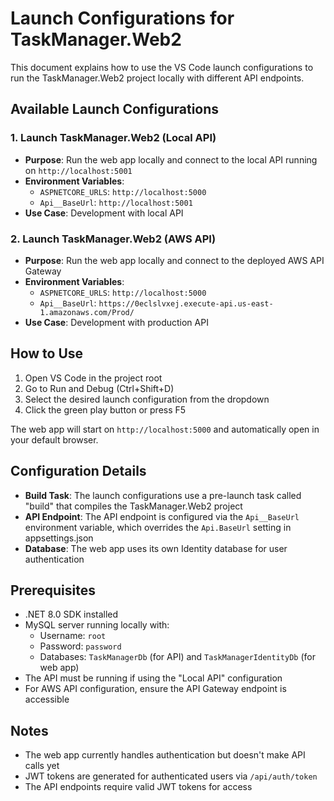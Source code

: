 # Launch Configurations for TaskManager.Web2

This document explains how to use the VS Code launch configurations to run the TaskManager.Web2 project locally with different API endpoints.

## Available Launch Configurations

### 1. Launch TaskManager.Web2 (Local API)
- **Purpose**: Run the web app locally and connect to the local API running on `http://localhost:5001`
- **Environment Variables**:
  - `ASPNETCORE_URLS`: `http://localhost:5000`
  - `Api__BaseUrl`: `http://localhost:5001`
- **Use Case**: Development with local API

### 2. Launch TaskManager.Web2 (AWS API)
- **Purpose**: Run the web app locally and connect to the deployed AWS API Gateway
- **Environment Variables**:
  - `ASPNETCORE_URLS`: `http://localhost:5000`
  - `Api__BaseUrl`: `https://0eclslvxej.execute-api.us-east-1.amazonaws.com/Prod/`
- **Use Case**: Development with production API

## How to Use

1. Open VS Code in the project root
2. Go to Run and Debug (Ctrl+Shift+D)
3. Select the desired launch configuration from the dropdown
4. Click the green play button or press F5

The web app will start on `http://localhost:5000` and automatically open in your default browser.

## Configuration Details

- **Build Task**: The launch configurations use a pre-launch task called "build" that compiles the TaskManager.Web2 project
- **API Endpoint**: The API endpoint is configured via the `Api__BaseUrl` environment variable, which overrides the `Api.BaseUrl` setting in appsettings.json
- **Database**: The web app uses its own Identity database for user authentication

## Prerequisites

- .NET 8.0 SDK installed
- MySQL server running locally with:
  - Username: `root`
  - Password: `password`
  - Databases: `TaskManagerDb` (for API) and `TaskManagerIdentityDb` (for web app)
- The API must be running if using the "Local API" configuration
- For AWS API configuration, ensure the API Gateway endpoint is accessible

## Notes

- The web app currently handles authentication but doesn't make API calls yet
- JWT tokens are generated for authenticated users via `/api/auth/token`
- The API endpoints require valid JWT tokens for access